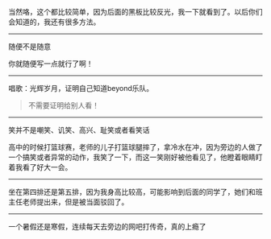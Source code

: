 当然咯，这个都比较简单，因为后面的黑板比较反光，我一下就看到了。以后你们会知道的，我还有很多方法。

---

随便不是随意

你就随便写一点就行了啊！

---

唱歌：光辉岁月，证明自己知道beyond乐队。

> 不需要证明给别人看！

---

笑并不是嘲笑、讥笑、高兴、耻笑或者看笑话

高中的时候打篮球赛，老师的儿子打篮球腿摔了，拿冷水在冲，因为旁边的人做了一个搞笑或者异常的动作，我笑了一下，而这一笑刚好被他看见了，他瞪着眼睛盯着我看了好大一会。

---

坐在第四排还是第五排，因为我身高比较高，可能影响到后面的同学了，她们和班主任老师提出来，但是被当面驳回了。

---

一个暑假还是寒假，连续每天去旁边的网吧打传奇，真的上瘾了



